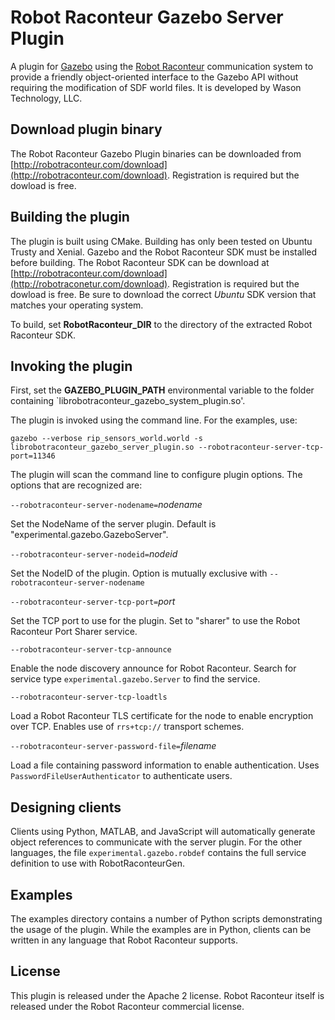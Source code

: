 # Robot Raconteur Gazebo Server Plugin

A plugin for [Gazebo](http://gazebosim.org) using the [Robot Raconteur](http://robotraconteur.com) communication system to provide a friendly object-oriented interface to the Gazebo API without requiring the modification of SDF world files. It is developed by Wason Technology, LLC.

## Download plugin binary

The Robot Raconteur Gazebo Plugin binaries  can be downloaded from [http://robotraconteur.com/download](http://robotraconteur.com/download). Registration is required but the dowload is free.

## Building the plugin

The plugin is built using CMake. Building has only been tested on Ubuntu Trusty and Xenial.  Gazebo and the Robot Raconteur SDK must be installed before building. The Robot Raconteur SDK can be download at [http://robotraconteur.com/download](http://robotraconetur.com/download). Registration is required but the dowload is free. Be sure to download the correct *Ubuntu* SDK version that matches your operating system.

To build, set **RobotRaconteur_DIR** to the directory of the extracted Robot Raconteur SDK.

## Invoking the plugin

First, set the **GAZEBO_PLUGIN_PATH** environmental variable to the folder containing `librobotraconteur_gazebo_system_plugin.so'.

The plugin is invoked using the command line. For the examples, use:

`gazebo --verbose rip_sensors_world.world -s librobotraconteur_gazebo_server_plugin.so --robotraconteur-server-tcp-port=11346`

The plugin will scan the command line to configure plugin options. The options that are recognized are:

`--robotraconteur-server-nodename=`*nodename*

Set the NodeName of the server plugin. Default is "experimental.gazebo.GazeboServer".

`--robotraconteur-server-nodeid=`*nodeid*

Set the NodeID of the plugin. Option is mutually exclusive with `--robotraconteur-server-nodename`

`--robotraconteur-server-tcp-port=`*port*

Set the TCP port to use for the plugin. Set to "sharer" to use the Robot Raconteur Port Sharer service.

`--robotraconteur-server-tcp-announce`

Enable the node discovery announce for Robot Raconteur. Search for service type `experimental.gazebo.Server` to find the service.

`--robotraconteur-server-tcp-loadtls`

Load a Robot Raconteur TLS certificate for the node to enable encryption over TCP. Enables use of `rrs+tcp://` transport schemes.

`--robotraconteur-server-password-file=`*filename*

Load a file containing password information to enable authentication. Uses `PasswordFileUserAuthenticator` to authenticate users.

## Designing clients

Clients using Python, MATLAB, and JavaScript will automatically generate object references to communicate with the server plugin. For the other languages, the file `experimental.gazebo.robdef` contains the full service definition to use with RobotRaconteurGen.

## Examples

The examples directory contains a number of Python scripts demonstrating the usage of the plugin. While the examples are in Python, clients can be written in any language that Robot Raconteur supports.

## License

This plugin is released under the Apache 2 license. Robot Raconteur itself is released under the Robot Raconteur commercial license.



